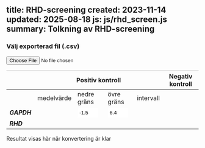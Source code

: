 title: RHD-screening
created: 2023-11-14
updated: 2025-08-18
js: js/rhd_screen.js
summary: Tolkning av RHD-screening
---

<style>
  /* override standard styles */
  input[type="number"] {
      width: 4em;
      border: 1px;
      padding: 5px;
  }
  table {
    overflow-x: auto;
  }
  td, th {
    border-color: #aaa;
  }
  select {
    padding: 5px;
    margin: 0;
    border: 0;
  }
</style>

### Välj exporterad fil (.csv)

<input type="file" onchange="fileLoaded()" id="fileInput" accept=".csv" />

<!-- first table: static and calculated parameters-->

<form onchange="onParameterChange()">
  <table>
    <thead>
      <tr>
        <th></th>
        <th colspan="4">Positiv kontroll</th>
        <th>Negativ kontroll</th>
      </tr>
    </thead>
    <tbody>
      <tr>
        <td></td>
        <td>medelvärde</td>
        <td>nedre gräns</td>
        <td>övre gräns</td>
        <td>intervall</td>
        <td></td>
      </tr>
      <tr>
        <td>
          <i><b>GAPDH</b></i>
        </td>
        <td id="gapdhMean">
        </td>
        <td>
          <input id="gapdhMinDiff" type="number" step="0.1" value="-1.5">
        </td>
        <td>
          <input id="gapdhMaxDiff" type="number" step="0.1" value="6.4">
        </td>
        <td id="gapdhInterval"></td>
        <td id="gapdhControl"></td>
      </tr>
      <tr>
        <td><i><b>RHD</b></i></td>
        <td id="rhdMean"></td>
        <td></td>
        <td></td>
        <td></td>
        <td id="rhdControl"></td>
      </tr>
    </tbody>
  </table>
</form>

<form onchange="onInterpretationChange()">
<div id="sampleOutput">Resultat visas här när konvertering är klar</div>
</form>

<div id="fileOutput">
